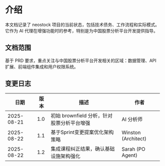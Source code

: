 # 介绍

本文档记录了 neostock 项目的当前状态，包括技术债务、工作流程和实际模式。它作为 AI 代理在增强功能时的参考，特别是为中国股票分析平台开发提供指导。

## 文档范围

基于 PRD 要求，重点关注与中国股票分析平台开发相关的区域：数据管理、API 扩展、前端组件集成和用户权限系统。

## 变更日志

| 日期 | 版本 | 描述 | 作者 |
|------|------|------|------|
| 2025-08-21 | 1.0 | 初始 brownfield 分析，针对股票分析平台增强 | AI 分析师 |
| 2025-08-22 | 1.1 | 基于Sprint变更提案优化架构策略 | Winston (Architect) |
| 2025-08-22 | 1.2 | 集成课程纠正结果，确认基础设施架构强化 | Sarah (PO Agent) |
